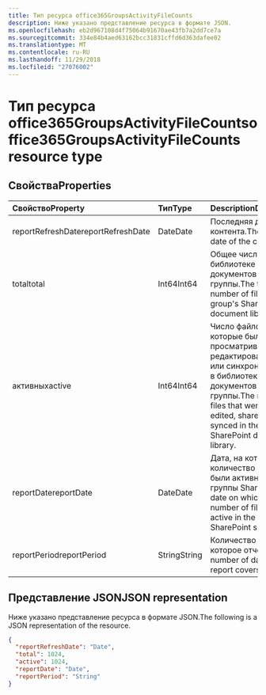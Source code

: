 ```yaml
---
title: Тип ресурса office365GroupsActivityFileCounts
description: Ниже указано представление ресурса в формате JSON.
ms.openlocfilehash: eb2d967108d4f75064b91670ae43fb7a2dd7ce7a
ms.sourcegitcommit: 334e84b4aed63162bcc31831cffd6d363dafee02
ms.translationtype: MT
ms.contentlocale: ru-RU
ms.lasthandoff: 11/29/2018
ms.locfileid: "27076002"
---
```

# <a name="office365groupsactivityfilecounts-resource-type"></a><span data-ttu-id="60449-103">Тип ресурса office365GroupsActivityFileCounts</span><span class="sxs-lookup"><span data-stu-id="60449-103">office365GroupsActivityFileCounts resource type</span></span>

## <a name="properties"></a><span data-ttu-id="60449-104">Свойства</span><span class="sxs-lookup"><span data-stu-id="60449-104">Properties</span></span>

| <span data-ttu-id="60449-105">Свойство</span><span class="sxs-lookup"><span data-stu-id="60449-105">Property</span></span>          | <span data-ttu-id="60449-106">Тип</span><span class="sxs-lookup"><span data-stu-id="60449-106">Type</span></span>   | <span data-ttu-id="60449-107">Description</span><span class="sxs-lookup"><span data-stu-id="60449-107">Description</span></span>                              |
| :---------------- | :----- | ---------------------------------------- |
| <span data-ttu-id="60449-108">reportRefreshDate</span><span class="sxs-lookup"><span data-stu-id="60449-108">reportRefreshDate</span></span> | <span data-ttu-id="60449-109">Date</span><span class="sxs-lookup"><span data-stu-id="60449-109">Date</span></span>   | <span data-ttu-id="60449-110">Последняя дата контента.</span><span class="sxs-lookup"><span data-stu-id="60449-110">The latest date of the content.</span></span>          |
| <span data-ttu-id="60449-111">total</span><span class="sxs-lookup"><span data-stu-id="60449-111">total</span></span>             | <span data-ttu-id="60449-112">Int64</span><span class="sxs-lookup"><span data-stu-id="60449-112">Int64</span></span>  | <span data-ttu-id="60449-113">Общее число файлов в библиотеке документов SharePoint группы.</span><span class="sxs-lookup"><span data-stu-id="60449-113">The total number of files in the group's SharePoint document library.</span></span> |
| <span data-ttu-id="60449-114">активных</span><span class="sxs-lookup"><span data-stu-id="60449-114">active</span></span>            | <span data-ttu-id="60449-115">Int64</span><span class="sxs-lookup"><span data-stu-id="60449-115">Int64</span></span>  | <span data-ttu-id="60449-116">Число файлов, которые были просматривать, редактировать, общих или синхронизирован в библиотеке документов SharePoint группы.</span><span class="sxs-lookup"><span data-stu-id="60449-116">The number of files that were viewed, edited, shared, or synced in the group's SharePoint document library.</span></span> |
| <span data-ttu-id="60449-117">reportDate</span><span class="sxs-lookup"><span data-stu-id="60449-117">reportDate</span></span>        | <span data-ttu-id="60449-118">Date</span><span class="sxs-lookup"><span data-stu-id="60449-118">Date</span></span>   | <span data-ttu-id="60449-119">Дата, на котором количество файлов были активны на сайте группы SharePoint.</span><span class="sxs-lookup"><span data-stu-id="60449-119">The date on which a number of files were active in the group's SharePoint site.</span></span> |
| <span data-ttu-id="60449-120">reportPeriod</span><span class="sxs-lookup"><span data-stu-id="60449-120">reportPeriod</span></span>      | <span data-ttu-id="60449-121">String</span><span class="sxs-lookup"><span data-stu-id="60449-121">String</span></span> | <span data-ttu-id="60449-122">Количество дней, на которое отчета.</span><span class="sxs-lookup"><span data-stu-id="60449-122">The number of days the report covers.</span></span>    |

## <a name="json-representation"></a><span data-ttu-id="60449-123">Представление JSON</span><span class="sxs-lookup"><span data-stu-id="60449-123">JSON representation</span></span>

<span data-ttu-id="60449-124">Ниже указано представление ресурса в формате JSON.</span><span class="sxs-lookup"><span data-stu-id="60449-124">The following is a JSON representation of the resource.</span></span>

<!-- {

  "blockType": "resource",
  "@odata.type": "microsoft.graph.office365GroupsActivityFileCounts"
} -->

```json
{
  "reportRefreshDate": "Date", 
  "total": 1024, 
  "active": 1024, 
  "reportDate": "Date", 
  "reportPeriod": "String"
}
```
